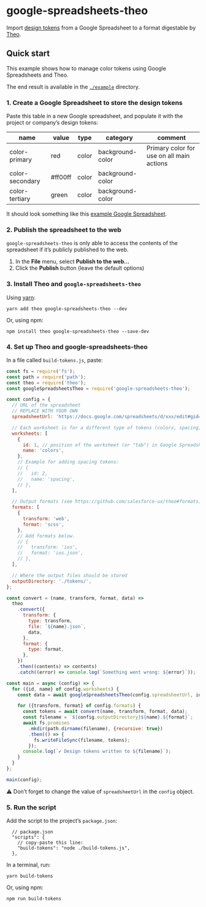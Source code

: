 # google-spreadsheets-theo

Import [design tokens](https://medium.com/eightshapes-llc/tokens-in-design-systems-25dd82d58421) from a Google Spreadsheet to a format digestable by [Theo](https://github.com/salesforce-ux/theo).

## Quick start

This example shows how to manage color tokens using Google Spreadsheets and Theo.

The end result is available in the [`./example`](https://github.com/kaelig/google-spreadsheets-theo/tree/master/example) directory.

### 1. Create a Google Spreadsheet to store the design tokens

Paste this table in a new Google spreadsheet, and populate it with the project or company’s design tokens:

| name            | value   | type  | category         | comment                                   |
| --------------- | ------- | ----- | ---------------- | ----------------------------------------- |
| color-primary   | red     | color | background-color | Primary color for use on all main actions |
| color-secondary | #ff00ff | color | background-color |                                           |
| color-tertiary  | green   | color | background-color |                                           |

It should look something like this [example Google Spreadsheet](https://docs.google.com/spreadsheets/d/1O0QOUUq8N-NfHmlGWa61TN6oOSdQMBaDq0lp6DsCReQ/edit#gid=0).

### 2. Publish the spreadsheet to the web

`google-spreadsheets-theo` is only able to access the contents of the spreadsheet if it’s publicly published to the web.

1. In the **File** menu, select **Publish to the web…**
2. Click the **Publish** button (leave the default options)

### 3. Install Theo and `google-spreadsheets-theo`

Using [yarn](https://yarnpkg.com/):

```
yarn add theo google-spreadsheets-theo --dev
```

Or, using npm:

```
npm install theo google-spreadsheets-theo --save-dev
```

### 4. Set up Theo and google-spreadsheets-theo

In a file called `build-tokens.js`, paste:

```js
const fs = require('fs');
const path = require('path');
const theo = require('theo');
const googleSpreadsheetsTheo = require('google-spreadsheets-theo');

const config = {
  // URL of the spreadsheet
  // REPLACE WITH YOUR OWN
  spreadsheetUrl: 'https://docs.google.com/spreadsheets/d/xxx/edit#gid=0',

  // Each worksheet is for a different type of tokens (colors, spacing, typography…)
  worksheets: [
    {
      id: 1, // position of the worksheet (or "tab") in Google Spreadsheets
      name: 'colors',
    },
    // Example for adding spacing tokens:
    // {
    //   id: 2,
    //   name: 'spacing',
    // },
  ],

  // Output formats (see https://github.com/salesforce-ux/theo#formats)
  formats: [
    {
      transform: 'web',
      format: 'scss',
    },
    // Add formats below.
    // {
    //   transform: 'ios',
    //   format: 'ios.json',
    // },
  ],

  // Where the output files should be stored
  outputDirectory: './tokens/',
};

const convert = (name, transform, format, data) =>
  theo
    .convert({
      transform: {
        type: transform,
        file: `${name}.json`,
        data,
      },
      format: {
        type: format,
      },
    })
    .then((contents) => contents)
    .catch((error) => console.log(`Something went wrong: ${error}`));

const main = async (config) => {
  for ({id, name} of config.worksheets) {
    const data = await googleSpreadsheetsTheo(config.spreadsheetUrl, id);

    for ({transform, format} of config.formats) {
      const tokens = await convert(name, transform, format, data);
      const filename = `${config.outputDirectory}${name}.${format}`;
      await fs.promises
        .mkdir(path.dirname(filename), {recursive: true})
        .then(() => {
          fs.writeFileSync(filename, tokens);
        });
      console.log(`✔ Design tokens written to ${filename}`);
    }
  }
};

main(config);
```

⚠ Don’t forget to change the value of `spreadsheetUrl` in the `config` object.

### 5. Run the script

Add the script to the project’s `package.json`:

```json5
  // package.json
  "scripts": {
    // copy-paste this line:
    "build-tokens": "node ./build-tokens.js",
  },
```

In a terminal, run:

```
yarn build-tokens
```

Or, using npm:

```
npm run build-tokens
```
